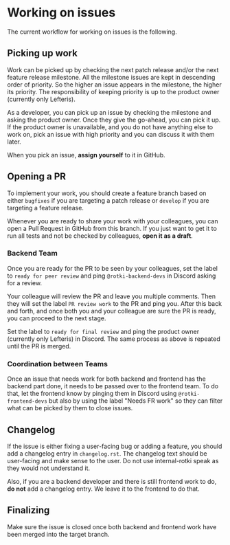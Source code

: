 # Working on issues

The current workflow for working on issues is the following.

## Picking up work

Work can be picked up by checking the next patch release and/or the next feature release milestone. All the milestone issues are kept in descending order of priority. So the higher an issue appears in the milestone, the higher its priority. The responsibility of keeping priority is up to the product owner (currently only Lefteris).

As a developer, you can pick up an issue by checking the milestone and asking the product owner. Once they give the go-ahead, you can pick it up. If the product owner is unavailable, and you do not have anything else to work on, pick an issue with high priority and you can discuss it with them later.

When you pick an issue, **assign yourself** to it in GitHub.

## Opening a PR

To implement your work, you should create a feature branch based on either `bugfixes` if you are targeting a patch release or `develop` if you are targeting a feature release.

Whenever you are ready to share your work with your colleagues, you can open a Pull Request in GitHub from this branch. If you just want to get it to run all tests and not be checked by colleagues, **open it as a draft**.

### Backend Team

Once you are ready for the PR to be seen by your colleagues, set the label to `ready for peer review` and ping `@rotki-backend-devs` in Discord asking for a review.

Your colleague will review the PR and leave you multiple comments. Then they will set the label `PR review work` to the PR and ping you. After this back and forth, and once both you and your colleague are sure the PR is ready, you can proceed to the next stage.

Set the label to `ready for final review` and ping the product owner (currently only Lefteris) in Discord. The same process as above is repeated until the PR is merged.

### Coordination between Teams

Once an issue that needs work for both backend and frontend has the backend part done, it needs to be passed over to the frontend team. To do that, let the frontend know by pinging them in Discord using `@rotki-frontend-devs` but also by using the label "Needs FR work" so they can filter what can be picked by them to close issues.

## Changelog

If the issue is either fixing a user-facing bug or adding a feature, you should add a changelog entry in `changelog.rst`. The changelog text should be user-facing and make sense to the user. Do not use internal-rotki speak as they would not understand it.

Also, if you are a backend developer and there is still frontend work to do, **do not** add a changelog entry. We leave it to the frontend to do that.

## Finalizing

Make sure the issue is closed once both backend and frontend work have been merged into the target branch.
